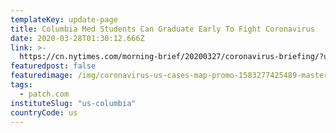 ```yaml
---
templateKey: update-page
title: Columbia Med Students Can Graduate Early To Fight Coronavirus
date: 2020-03-28T01:30:12.666Z
link: >-
  https://cn.nytimes.com/morning-brief/20200327/coronavirus-briefing/?utm_source=top10-in-article&utm_medium=articlepage&utm_campaign=web
featuredpost: false
featuredimage: /img/coronavirus-us-cases-map-promo-1583277425489-master1050-v142.png
tags:
  - patch.com
instituteSlug: "us-columbia"
countryCode: us
---
```


